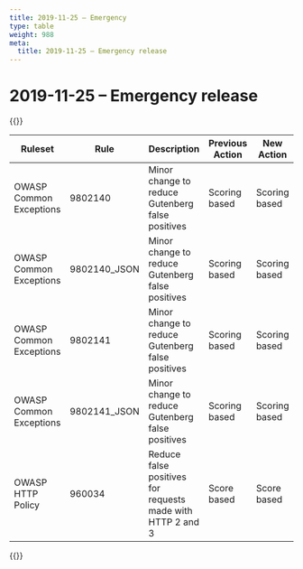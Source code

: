 ```yaml
---
title: 2019-11-25 – Emergency
type: table
weight: 988
meta:
  title: 2019-11-25 – Emergency release
---
```


# 2019-11-25 – Emergency release

{{<table-wrap>}}<table style="width: 100%">

<thead>
  <tr>
    <th>Ruleset</th>
    <th>Rule</th>
    <th>Description</th>
    <th>Previous Action</th>
    <th>New Action</th>
  </tr>
</thead>
<tbody>
  <tr>
    <td>OWASP Common Exceptions</td>
    <td>9802140</td>
    <td>Minor change to reduce Gutenberg false positives</td>
    <td>Scoring based</td>
    <td>Scoring based</td>
  </tr>
  <tr>
    <td>OWASP Common Exceptions</td>
    <td>9802140_JSON</td>
    <td>Minor change to reduce Gutenberg false positives</td>
    <td>Scoring based</td>
    <td>Scoring based</td>
  </tr>
  <tr>
    <td>OWASP Common Exceptions</td>
    <td>9802141</td>
    <td>Minor change to reduce Gutenberg false positives</td>
    <td>Scoring based</td>
    <td>Scoring based</td>
  </tr>
  <tr>
    <td>OWASP Common Exceptions</td>
    <td>9802141_JSON</td>
    <td>Minor change to reduce Gutenberg false positives</td>
    <td>Scoring based</td>
    <td>Scoring based</td>
  </tr>
  <tr>
    <td>OWASP HTTP Policy</td>
    <td>960034</td>
    <td>Reduce false positives for requests made with HTTP 2 and 3</td>
    <td>Score based</td>
    <td>Score based</td>
  </tr>
</tbody>

</table>{{</table-wrap>}}
